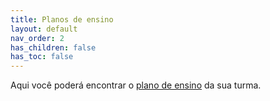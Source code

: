 ```yaml
---
title: Planos de ensino
layout: default
nav_order: 2
has_children: false
has_toc: false
---
```


<p align = "justify">
  Aqui você poderá encontrar o <a href="https://drive.google.com/drive/folders/0B7fde98nbW1JfjhwMndpN1pqSFVnWkVKLTVGeTh0X3huZVRETGtIQk95N2lxS1JHUjE0M1U?resourcekey=0-80u4x0QEcpM_rnPTI6GT0g&usp=sharing" target="_blank">plano de ensino</a> da sua turma.
</p>
